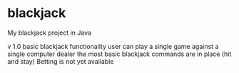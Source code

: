 # blackjack
My blackjack project in Java

v 1.0
  basic blackjack functionality
    user can play a single game against a single computer dealer
    the most basic blackjack commands are in place (hit and stay)
    Betting is not yet available
